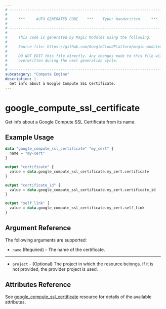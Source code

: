 ```yaml
---
# ----------------------------------------------------------------------------
#
#     ***     AUTO GENERATED CODE    ***    Type: Handwritten     ***
#
# ----------------------------------------------------------------------------
#
#     This code is generated by Magic Modules using the following:
#
#     Source file: https://github.com/GoogleCloudPlatform/magic-modules/tree/main/mmv1/third_party/terraform/website/docs/d/compute_ssl_certificate.html.markdown
#
#     DO NOT EDIT this file directly. Any changes made to this file will be
#     overwritten during the next generation cycle.
#
# ----------------------------------------------------------------------------
subcategory: "Compute Engine"
description: |-
  Get info about a Google Compute SSL Certificate.
---
```


# google_compute_ssl_certificate

Get info about a Google Compute SSL Certificate from its name.

## Example Usage

```tf
data "google_compute_ssl_certificate" "my_cert" {
  name = "my-cert"
}

output "certificate" {
  value = data.google_compute_ssl_certificate.my_cert.certificate
}

output "certificate_id" {
  value = data.google_compute_ssl_certificate.my_cert.certificate_id
}

output "self_link" {
  value = data.google_compute_ssl_certificate.my_cert.self_link
}
```

## Argument Reference

The following arguments are supported:

* `name` (Required) - The name of the certificate.

- - -

* `project` - (Optional) The project in which the resource belongs. If it
    is not provided, the provider project is used.

## Attributes Reference

See [google_compute_ssl_certificate](https://registry.terraform.io/providers/hashicorp/google/latest/docs/resources/compute_ssl_certificate) resource for details of the available attributes.
